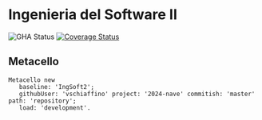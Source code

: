 # Ingenieria del Software II

![GHA Status](https://github.com/vschiaffino/2024-nave/actions/workflows/GHA.yml/badge.svg)
[![Coverage Status](https://coveralls.io/repos/github/vschiaffino/2024-nave/badge.svg?branch=master)](https://coveralls.io/github/vschiaffino/2024-nave?branch=master)

## Metacello

```smalltalk
Metacello new
   baseline: 'IngSoft2';
   githubUser: 'vschiaffino' project: '2024-nave' commitish: 'master' path: 'repository';
   load: 'development'.
```

